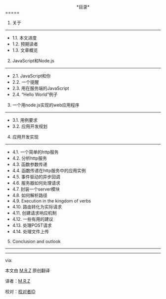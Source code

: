 <center>*目录*</center>
=====

1. 关于
----
- 1.1. 本文进度
- 1.2. 预期读者
- 1.3. 文章概览

2. JavaScript和Node.js
----
- 2.1. JavaScript和你
- 2.2. 一个提醒
- 2.3. 用在服务端的JavaScript
- 2.4. “Hello World”例子

3. 一个用node.js实现的web应用程序
----
- 3.1. 用例要求
- 3.2. 应用开发规划

4. 应用开发实现
----
- 4.1. 一个简单的http服务
- 4.2. 分析http服务
- 4.3. 函数参数传递
- 4.4. 函数传递在http服务中的应用实例
- 4.5. 事件驱动的异步回调
- 4.6. 服务器如何处理请求
- 4.7. 封装一个server模块
- 4.8. 如何解析路径
- 4.9. Execution in the kingdom of verbs
- 4.10. 路由转化为实际请求
- 4.11. 创建请求响应机制
- 4.12. 一些有用的建议
- 4.13. 处理POST请求
- 4.14. 处理文件上传

5. Conclusion and outlook
----





---

via: 

本文由 [M.R.Z](https://github.com/GdZ/NodeBeginnerBook) 原创翻译

译者：[M.R.Z](https://github.com/GdZ)

校对：[校对者ID](https://github.com/校对者ID)
